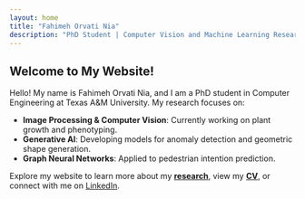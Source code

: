 ```yaml
---
layout: home
title: "Fahimeh Orvati Nia"
description: "PhD Student | Computer Vision and Machine Learning Researcher"
---
```


## Welcome to My Website!

Hello! My name is Fahimeh Orvati Nia, and I am a PhD student in Computer Engineering at Texas A&M University. My research focuses on:
- **Image Processing & Computer Vision**: Currently working on plant growth and phenotyping.
- **Generative AI**: Developing models for anomaly detection and geometric shape generation.
- **Graph Neural Networks**: Applied to pedestrian intention prediction.

Explore my website to learn more about my **[research](https://fahimehorvatinia.github.io/research/)**, view my **[CV](https://fahimehorvatinia.github.io/cv/)**, or connect with me on [LinkedIn](https://linkedin.com/in/fahimehorvatinia).
